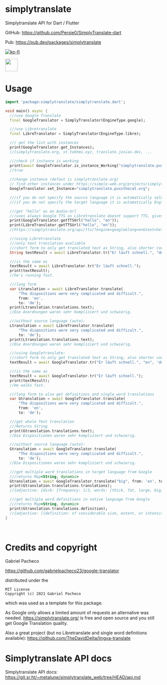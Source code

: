 # simplytranslate
Simplytranslate API for Dart / Flutter

GitHub: https://github.com/Persie0/SimplyTranslate-dart

Pub: https://pub.dev/packages/simplytranslate

[![ko-fi](https://ko-fi.com/img/githubbutton_sm.svg)](https://ko-fi.com/marvinperzi#)

<a href="https://paypal.me/marvinperzi?country.x=AT&locale.x=de_DE"><img src="https://github.com/andreostrovsky/donate-with-paypal/raw/master/blue.svg" height="40"></a>

# Usage 

```dart
import 'package:simplytranslate/simplytranslate.dart';

void main() async {
  ///use Google Translate
  final GoogleTranslator = SimplyTranslator(EngineType.google);

  ///use Libretranslate
  final LibreTranslator = SimplyTranslator(EngineType.libre);

  /// get the list with instances
  print(GoogleTranslator.get_Instances);
  //[simplytranslate.org, st.tokhmi.xyz, translate.josias.dev, ...

  ///check if instance is working
  print(await GoogleTranslator.is_instance_Working("simplytranslate.pussthecat.org"));
  //true
  
  //change instance (defaut is simplytranslate.org)
  // find other instances under https://simple-web.org/projects/simplytranslate.html
  GoogleTranslator.set_Instance="simplytranslate.pussthecat.org";

  ///if you do not specify the source language it is automatically selecting it depending on the text
  ///if you do not specify the target language it is automatically English

  ///get "hello" as an Audio-Url
  ///uses always Google TTS as Libretranslate doesnt support TTS, gives same result
  print(GoogleTranslator.getTTSUrl("hello", "en"));
  print(LibreTranslator.getTTSUrl("hello", "en"));
  //https://simplytranslate.org/api/tts/?engine=google&lang=en&text=hello

  ///using Libretranslate
  ///only text translation avaliable
  ///short form to only get translated text as String, also shorter code:
  String textResult = await LibreTranslator.tr("Er läuft schnell.", "de", 'en');

  ///is the same as
  textResult = await LibreTranslator.tr("Er läuft schnell.");
  print(textResult);
  //he's running fast.

  ///long form
  var Ltranslation = await LibreTranslator.translate(
      "The dispositions were very complicated and difficult.",
      from: 'en',
      to: 'de');
  print(Ltranslation.translations.text);
  //Die Anordnungen waren sehr kompliziert und schwierig.

  ///without source language (auto):
  Ltranslation = await LibreTranslator.translate(
      "The dispositions were very complicated and difficult.",
      to: 'de');
  print(Ltranslation.translations.text);
  //Die Anordnungen waren sehr kompliziert und schwierig.

  ///using Googletranslate:
  ///short form to only get translated text as String, also shorter code:
  textResult = await GoogleTranslator.tr("Er läuft schnell.", "en", 'de');

  ///is the same as
  textResult = await GoogleTranslator.tr("Er läuft schnell.");
  print(textResult);
  //He walks fast.

  ///long form to also get definitions and single word translations
  var Gtranslation = await GoogleTranslator.translate(
      "The dispositions were very complicated and difficult.",
      from: 'en',
      to: 'de');

  ///get whole Text translation
  ///Returns String
  print(Gtranslation.translations.text);
  //Die Dispositionen waren sehr kompliziert und schwierig.

  ///without source language (auto):
  Gtranslation = await GoogleTranslator.translate(
      "The dispositions were very complicated and difficult.",
      to: 'de');
  //Die Dispositionen waren sehr kompliziert und schwierig.

  ///get multiple word translations in target language from Google
  ///returns Map<String, dynamic>
  Gtranslation = await GoogleTranslator.translate("big", from: 'en', to: 'de');
  print(Gtranslation.translations.translations);
  //{adjective: {dick: {frequency: 1/3, words: [thick, fat, large, big, heavy, stout]}, faustdick: {frequency: 1/3,...

  ///get multiple word definitions in native language from Google
  ///returns Map<String, dynamic>
  print(Gtranslation.translations.definition);
  //{adjective: [{definition: of considerable size, extent, or intensity., synonyms: {: [large, sizeable,...
}

```
&nbsp;

# Credits and copyright
Gabriel Pacheco

https://github.com/gabrielpacheco23/google-translator

distributed under the
```
MIT License
Copyright (c) 2021 Gabriel Pacheco
```
which was used as a template for this package.


As Google only allows a limited amount of requests an alternative was needed.
https://simplytranslate.org/
is free and open source and you still get Google Translation quality.



Also a great project (but no Libretranslate and single word definitions available):
https://github.com/TheDavidDelta/lingva-translate

# Simplytranslate API docs
Simplytranslate API docs:  https://git.sr.ht/~metalune/simplytranslate_web/tree/HEAD/api.md
&nbsp;
